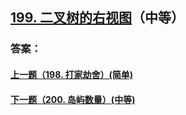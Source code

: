 ## [199. 二叉树的右视图](https://leetcode-cn.com/problems/binary-tree-right-side-view/)（中等）





### 答案：



#### [上一题（198. 打家劫舍）(简单)](https://github.com/sdwwld/leetCode/blob/master/src/main/java/com/wld/java/leetcode/leetCode0198.md)

#### [下一题（200. 岛屿数量）(中等)](https://github.com/sdwwld/leetCode/blob/master/src/main/java/com/wld/java/leetcode/leetCode0200.md)